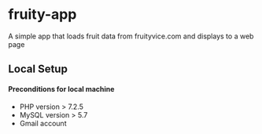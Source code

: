 # fruity-app

A simple app that loads fruit data from fruityvice.com and displays to a web page

## Local Setup

#### Preconditions for local machine
* PHP version > 7.2.5
* MySQL version > 5.7
* Gmail account